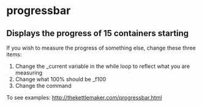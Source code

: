 # progressbar
## Displays the progress of 15 containers starting
If you wish to measure the progress of something else, change these three items:
1. Change the \_current variable in the while loop to reflect what you are measuring
2. Change what 100% should be \_f100
3. Change the command

To see examples: http://thekettlemaker.com/progressbar.html
